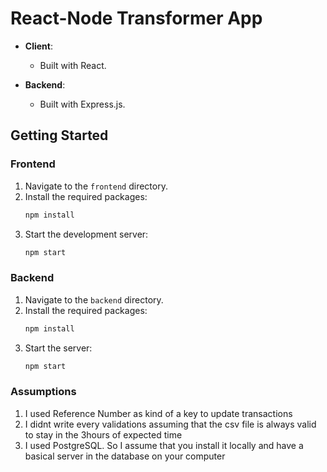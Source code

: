 # React-Node Transformer App 

- **Client**:
  - Built with React.

- **Backend**:
  - Built with Express.js.

## Getting Started

### Frontend

1. Navigate to the `frontend` directory.
2. Install the required packages:
   ```bash
   npm install
   ```
3. Start the development server:
   ```bash
   npm start
   ```

### Backend

1. Navigate to the `backend` directory.
2. Install the required packages:
   ```bash
   npm install
   ```
3. Start the server:
   ```bash
   npm start
   ```
### Assumptions

1. I used Reference Number as kind of a key to update transactions
2. I didnt write every validations assuming that the csv file is always valid to stay in the 3hours of expected time
4. I used PostgreSQL. So I assume that you install it locally and have a basical server in the database on your computer
